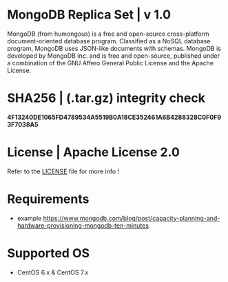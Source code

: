 # MongoDB Replica Set | v 1.0
MongoDB (from humongous) is a free and open-source cross-platform document-oriented database program. Classified as a NoSQL database program, MongoDB uses JSON-like documents with schemas. MongoDB is developed by MongoDB Inc. and is free and open-source, published under a combination of the GNU Affero General Public License and the Apache License.

# SHA256 | (.tar.gz) integrity check
**4F13240DE1065FD4789534A5519B0A18CE352461A6B4288328C0F0F93F7038A5**

# License | Apache License 2.0
Refer to the [LICENSE](https://github.com/krakky/mongodb_replica/blob/master/LICENSE) file for more info !

# Requirements
- example https://www.mongodb.com/blog/post/capacity-planning-and-hardware-provisioning-mongodb-ten-minutes

# Supported OS
- CentOS 6.x & CentOS 7.x

